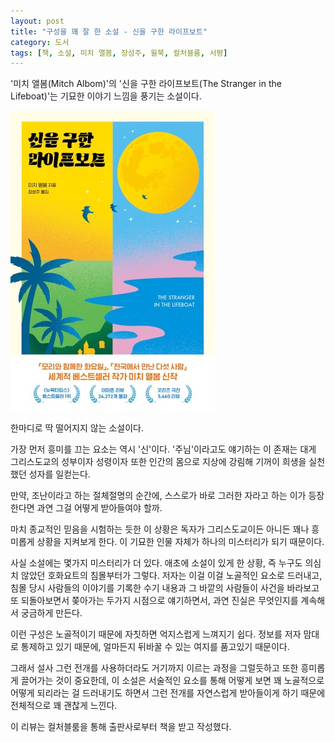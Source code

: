```yaml
---
layout: post
title: "구성을 꽤 잘 한 소설 - 신을 구한 라이프보트"
category: 도서
tags: [책, 소설, 미치 앨봄, 장성주, 윌북, 컬처블룸, 서평]
---
```


'미치 앨봄(Mitch Albom)'의
'신을 구한 라이프보트(The Stranger in the Lifeboat)'는
기묘한 이야기 느낌을 풍기는 소설이다.

![표지](/images/book/the-stranger-in-the-lifeboat-book-h480.jpg)

한마디로 딱 떨어지지 않는 소설이다.

가장 먼저 흥미를 끄는 요소는 역시 '신'이다.
'주님'이라고도 얘기하는 이 존재는
대게 그리스도교의 성부이자 성령이자 또한 인간의 몸으로 지상에 강림해 기꺼이 희생을 실천했던 성자를 일컫는다.

만약, 조난이라고 하는 절체절명의 순간에,
스스로가 바로 그러한 자라고 하는 이가 등장한다면
과연 그걸 어떻게 받아들여야 할까.

마치 종교적인 믿음을 시험하는 듯한 이 상황은
독자가 그리스도교이든 아니든 꽤나 흥미롭게 상황을 지켜보게 한다.
이 기묘한 인물 자체가 하나의 미스터리가 되기 때문이다.

사실 소설에는 몇가지 미스터리가 더 있다.
애초에 소설이 있게 한 상황, 즉 누구도 의심치 않았던 호화요트의 침몰부터가 그렇다.
저자는 이걸 이걸 노골적인 요소로 드러내고,
침몰 당시 사람들의 이야기를 기록한 수기 내용과
그 바깥의 사람들이 사건을 바라보고 또 되돌아보면서 쫒아가는 두가지 시점으로 얘기하면서,
과연 진실은 무엇인지를 계속해서 궁금하게 만든다.

이런 구성은 노골적이기 때문에 자칫하면 억지스럽게 느껴지기 쉽다.
정보를 저자 맘대로 통제하고 있기 때문에,
얼마든지 뒤바꿀 수 있는 여지를 품고있기 때문이다.

그래서 설사 그런 전개를 사용하더라도
거기까지 이르는 과정을 그럴듯하고 또한 흥미롭게 끌어가는 것이 중요한데,
이 소설은 서술적인 요소를 통해 어떻게 보면 꽤 노골적으로 어떻게 되리라는 걸 드러내기도 하면서
그런 전개를 자연스럽게 받아들이게 하기 때문에
전체적으로 꽤 괜찮게 느낀다.



<div class="im im-info">
이 리뷰는 컬처블룸을 통해 출판사로부터 책을 받고 작성했다.
</div>
